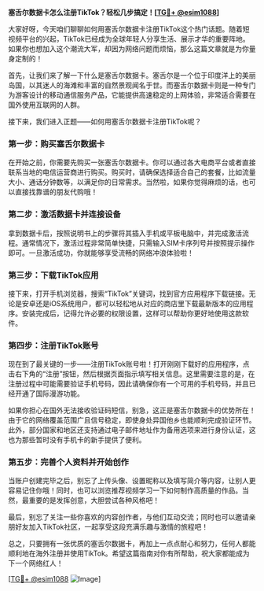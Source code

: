 **塞舌尔数据卡怎么注册TikTok？轻松几步搞定！[[TG💪+ @esim1088](https://t.me/s/esim1088)]**

大家好呀，今天咱们聊聊如何用塞舌尔数据卡注册TikTok这个热门话题。随着短视频平台的兴起，TikTok已经成为全球年轻人分享生活、展示才华的重要阵地。如果你也想加入这个潮流大军，却因为网络问题而烦恼，那么这篇文章就是为你量身定制的！

首先，让我们来了解一下什么是塞舌尔数据卡。塞舌尔是一个位于印度洋上的美丽岛国，以其迷人的海滩和丰富的自然景观闻名于世。而塞舌尔数据卡则是一种专门为游客设计的移动通信服务产品，它能提供高速稳定的上网体验，非常适合需要在国外使用互联网的人群。

接下来，我们进入正题——如何用塞舌尔数据卡注册TikTok呢？

### 第一步：购买塞舌尔数据卡

在开始之前，你需要先购买一张塞舌尔数据卡。你可以通过各大电商平台或者直接联系当地的电信运营商进行购买。购买时，请确保选择适合自己的套餐，比如流量大小、通话分钟数等，以满足你的日常需求。当然啦，如果你觉得麻烦的话，也可以直接找靠谱的朋友代购哦！

### 第二步：激活数据卡并连接设备

拿到数据卡后，按照说明书上的步骤将其插入手机或平板电脑中，并完成激活流程。通常情况下，激活过程非常简单快捷，只需输入SIM卡序列号并按照提示操作即可。一旦激活成功，你就能够享受流畅的网络冲浪体验啦！

### 第三步：下载TikTok应用

接下来，打开手机浏览器，搜索“TikTok”关键词，找到官方应用程序下载链接。无论是安卓还是iOS系统用户，都可以轻松地从对应的商店里下载最新版本的应用程序。安装完成后，记得允许必要的权限设置，这样可以帮助你更好地使用这款软件。

### 第四步：注册TikTok账号

现在到了最关键的一步——注册TikTok账号啦！打开刚刚下载好的应用程序，点击右下角的“注册”按钮，然后根据页面指示填写相关信息。这里需要注意的是，在注册过程中可能需要验证手机号码，因此请确保你有一个可用的手机号码，并且已经开通了国际漫游功能。

如果你担心在国外无法接收验证码短信，别急，这正是塞舌尔数据卡的优势所在！由于它的网络覆盖范围广且信号稳定，即使身处异国他乡也能顺利完成验证环节。此外，部分国家和地区还支持通过电子邮件地址作为备用选项来进行身份认证，这也为那些暂时没有手机卡的新手提供了便利。

### 第五步：完善个人资料并开始创作

当账户创建完毕之后，别忘了上传头像、设置昵称以及填写简介等内容，让别人更容易记住你哦！同时，也可以浏览推荐视频学习一下如何制作高质量的作品。当然，最重要的是发挥创意，大胆尝试各种风格吧！

最后，别忘了关注一些你喜欢的内容创作者，与他们互动交流；同时也可以邀请亲朋好友加入TikTok社区，一起享受这段充满乐趣与激情的旅程吧！

总之，只要拥有一张优质的塞舌尔数据卡，再加上一点点耐心和努力，任何人都能顺利地在海外注册并使用TikTok。希望这篇指南对你有所帮助，祝大家都能成为下一个网络红人！

[[TG💪+ @esim1088](https://t.me/s/esim1088) ![Image](https://i.postimg.cc/4NQfJmqS/Snipaste-2025-05-13-00-14-12.png)]